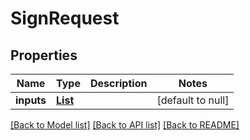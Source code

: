 # SignRequest
## Properties

Name | Type | Description | Notes
------------ | ------------- | ------------- | -------------
**inputs** | [**List**](SignInput.md) |  | [default to null]

[[Back to Model list]](../README.md#documentation-for-models) [[Back to API list]](../README.md#documentation-for-api-endpoints) [[Back to README]](../README.md)

